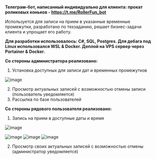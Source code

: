 **Телеграм-бот, написанный индивидуально для клиента: прокат роликовых коньков - https://t.me/RollerFun_bot**

Используется для записи на прием в указанные временные промежутки, разработано по техзаданию, решает бизнес-задачи клиента и упрощает его работу.

**Для разработки использовалось: C#, SQL, Postgres. Для дебага под Linux использовался WSL & Docker.
Деплой на VPS сервер через Portainer & Docker.**


**Со стороны администратора реализовано:**

1) Установка доступных для записи дат и временных промежутков

![image](https://github.com/user-attachments/assets/6727ed99-a6e1-4133-9cc2-463a01796227)

2) Просмотр актуальных записей с возможностью отмены записи (пользователь уведомляется)
3) Рассылка по базе пользователей

**Со стороны рядового пользователя реализовано:**

1) Запись на прием в доступные даты и время

![image](https://github.com/user-attachments/assets/9b8c600b-3d6a-4d81-8629-3e6d60cfb645)

![image](https://github.com/user-attachments/assets/0fd45df2-31ef-41f3-b757-6e00f8cc830e)
![image](https://github.com/user-attachments/assets/79522e50-30bf-49e1-bbc2-1c0b37f25b78)
![image](https://github.com/user-attachments/assets/3833dbf5-f76f-40ae-b41b-30758668540c)

2) Просмотр своих актуальных записей с возможностью отмены (администратор уведомляется)
